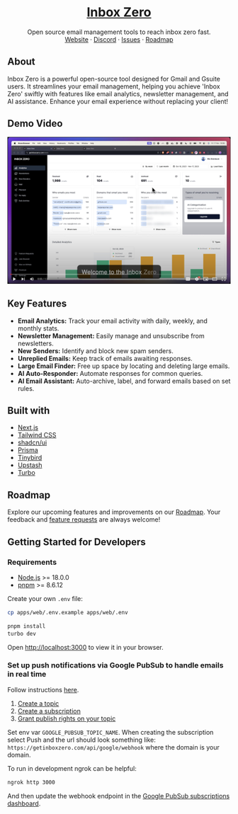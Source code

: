 <p align="center">
  <a href="https://www.getinboxzero.com">
    <h1 align="center">Inbox Zero</h1>
  </a>
  <p align="center">
    Open source email management tools to reach inbox zero fast.
    <br />
    <a href="https://www.getinboxzero.com">Website</a>
    ·
    <a href="https://www.getinboxzero.com/discord">Discord</a>
    ·
    <a href="https://github.com/elie222/inbox-zero">Issues</a>
    ·
    <a href="https://www.getinboxzero.com/roadmap">Roadmap</a>
  </p>
</p>

## About

Inbox Zero is a powerful open-source tool designed for Gmail and Gsuite users. It streamlines your email management, helping you achieve 'Inbox Zero' swiftly with features like email analytics, newsletter management, and AI assistance. Enhance your email experience without replacing your client!

## Demo Video

[![Inbox Zero demo](/video-thumbnail.png)](http://www.youtube.com/watch?v=WP2ZTcZq3RM)

## Key Features

- **Email Analytics:** Track your email activity with daily, weekly, and monthly stats.
- **Newsletter Management:** Easily manage and unsubscribe from newsletters.
- **New Senders:** Identify and block new spam senders.
- **Unreplied Emails:** Keep track of emails awaiting responses.
- **Large Email Finder:** Free up space by locating and deleting large emails.
- **AI Auto-Responder:** Automate responses for common queries.
- **AI Email Assistant:** Auto-archive, label, and forward emails based on set rules.

## Built with

- [Next.js](https://nextjs.org/)
- [Tailwind CSS](https://tailwindcss.com/)
- [shadcn/ui](https://ui.shadcn.com/)
- [Prisma](https://www.prisma.io/)
- [Tinybird](https://tinybird.co/)
- [Upstash](https://upstash.com/)
- [Turbo](https://turbo.build/)

## Roadmap

Explore our upcoming features and improvements on our [Roadmap](https://www.getinboxzero.com/roadmap). Your feedback and [feature requests](https://getinboxzero.com/feature-requests) are always welcome!

## Getting Started for Developers

### Requirements

- [Node.js](https://nodejs.org/en/) >= 18.0.0
- [pnpm](https://pnpm.io/) >= 8.6.12

Create your own `.env` file:

```bash
cp apps/web/.env.example apps/web/.env
```

```bash
pnpm install
turbo dev
```

Open [http://localhost:3000](http://localhost:3000) to view it in your browser.

### Set up push notifications via Google PubSub to handle emails in real time

Follow instructions [here](https://developers.google.com/gmail/api/guides/push).

1. [Create a topic](https://developers.google.com/gmail/api/guides/push#create_a_topic)
2. [Create a subscription](https://developers.google.com/gmail/api/guides/push#create_a_subscription)
3. [Grant publish rights on your topic](https://developers.google.com/gmail/api/guides/push#grant_publish_rights_on_your_topic)

Set env var `GOOGLE_PUBSUB_TOPIC_NAME`.
When creating the subscription select Push and the url should look something like: `https://getinboxzero.com/api/google/webhook` where the domain is your domain.

To run in development ngrok can be helpful:

```sh
ngrok http 3000
```

And then update the webhook endpoint in the [Google PubSub subscriptions dashboard](https://console.cloud.google.com/cloudpubsub/subscription/list).

